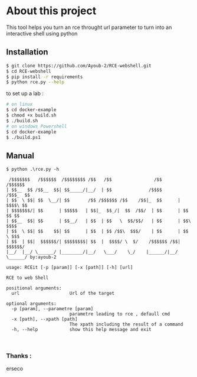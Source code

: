 # About this project 
This tool helps you turn an rce throught url parameter to turn into an interactive shell using python


## Installation 

```bash
$ git clone https://github.com/Ayoub-2/RCE-webshell.git
$ cd RCE-webshell
$ pip install -r requirements
$ python rce.py --help
```

to set up a lab : 
```bash
# on linux
$ cd docker-example
$ chmod +x build.sh
$ ./build.sh 
# on windows Powershell
$ cd docker-example
$ ./build.ps1
``` 

## Manual

``` 
$ python .\rce.py -h

 /$$$$$$$   /$$$$$$  /$$$$$$$$ /$$   /$$                /$$        /$$$$$$
| $$__  $$ /$$__  $$| $$_____/|__/  | $$              /$$$$       /$$$_  $$
| $$  \ $$| $$  \__/| $$       /$$ /$$$$$$ /$$    /$$|_  $$      | $$$$\ $$
| $$$$$$$/| $$      | $$$$$   | $$|_  $$_/|  $$  /$$/  | $$      | $$ $$ $$
| $$__  $$| $$      | $$__/   | $$  | $$   \  $$/$$/   | $$      | $$\ $$$$
| $$  \ $$| $$    $$| $$      | $$  | $$ /$$\  $$$/    | $$      | $$ \ $$$
| $$  | $$|  $$$$$$/| $$$$$$$$| $$  |  $$$$/ \  $/    /$$$$$$ /$$|  $$$$$$/
|__/  |__/ \______/ |________/|__/   \___/    \_/    |______/|__/ \______/ by:ayoub-2

usage: RCEit [-p [param]] [-x [path]] [-h] [url]

RCE to web Shell

positional arguments:
  url                   Url of the target

optional arguments:
  -p [param], --parametre [param]
                        parametre leading to rce , defaull cmd
  -x [path], --xpath [path]
                        The xpath including the result of a command
  -h, --help            show this help message and exit
```

</br>

### Thanks : 

erseco
